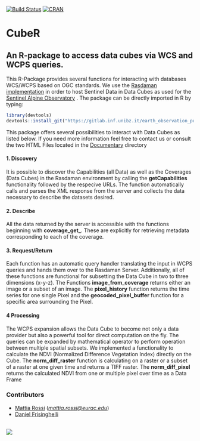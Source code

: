 [![Build Status](https://travis-ci.org/mattia6690/ARTMO_R.svg?branch=master)](https://travis-ci.org/mattia6690/ARTMO_R) 
[![CRAN](http://www.r-pkg.org/badges/version/ARTMOR)](https://cran.r-project.org/package=ARTMOR)

# CubeR
## An R-package to access data cubes via WCS and WCPS queries.

This R-Package provides several functions for interacting with databases WCS/WCPS based on OGC standards. We use the [Rasdaman implementation](http://saocompute.eurac.edu/rasdaman/ows) in order to host Sentinel Data in Data Cubes as used for the [Sentinel Alpine Observatory](http://sao.eurac.edu/) .
The package can be directly imported in R by typing:

```r
library(devtools)
devtools::install_git("https://gitlab.inf.unibz.it/earth_observation_public/CubeR")
```

This package offers several possibilities to interact with Data Cubes as listed below. If you need more information feel free to contact us or consult the two HTML Files located in the [Documentary](https://gitlab.inf.unibz.it/earth_observation_public/CubeR/tree/master/Documentation) directory

#### 1. Discovery

It is possible to discover the Capabilities (all Data) as well as the Coverages (Data Cubes) in the Rasdaman environment by calling the **getCapabilities** functionality followed by the respecive URLs. The function automatically calls and parses the XML response from the server and collects the data necessary to describe the datasets desired.

#### 2. Describe

All the data returned by the server is accessible with the functions beginning with **coverage_get_**. These are explicitly for retrieving metadata corresponding to each of the coverage.

#### 3. Request/Return

Each function has an automatic query handler translating the input in WCPS queries and hands them over to the Rasdaman Server. Additionally, all of these functions are functional for subsetting the Data Cube in two to three dimensions (x-y-z).
The Functions **image_from_coverage** returns either an image or a subset of an image. The **pixel_history** function returns the time series for one single Pixel and the **geocoded_pixel_buffer** function for a specific area surrounding the Pixel. 

#### 4 Processing

The WCPS expansion allows the Data Cube to become not only a data provider but also a powerful tool for direct computation on the fly. The queries can be expanded by mathematical operator to perform operation between multiple spatial subsets. We implemented a functionality to calculate the NDVI (Normalized Difference Vegetation Index) directly on the Cube.
The **norm_diff_raster** function is calculating on a raster or a subset of a raster at one given time and returns a TIFF raster. The **norm_diff_pixel** returns the calculated NDVI from one or multiple pixel over time as a Data Frame


### Contributors

* [Mattia Rossi](https://gitlab.inf.unibz.it/Mattia.Rossi) (*mattia.rossi@eurac.edu*)
* [Daniel Frisinghelli](https://gitlab.inf.unibz.it/Daniel.Frisinghelli)<br>

<br>![](http://www.eurac.edu/Style%20Library/logoEURAC.jpg)<br><br>

